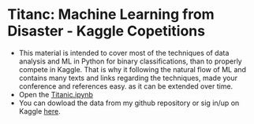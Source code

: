# Titanc: Machine Learning from Disaster - Kaggle Copetitions
  - This material is intended to cover most of the techniques of data analysis and ML in Python for binary classifications, than to properly compete in Kaggle. That is why it following the natural flow of ML and contains many texts and links regarding the techniques, made your conference and references easy. as it can be extended over time.
  - Open the [Titanic.ipynb](Titanic.ipynb)
  - You can dowload the data from my github repository or sig in/up on Kaggle [here](https://www.kaggle.com/c/3136/download-all).
